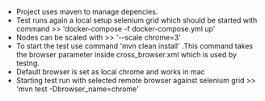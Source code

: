 - Project uses maven to manage depencies.
- Test runs again a local setup selenium grid which should be started with command >> 'docker-compose -f docker-compose.yml up'
- Nodes can be scaled with >> '--scale chrome=3'
- To start the test use command 'mvn clean install' .This command takes the browser parameter inside cross_browser.xml which is used by testng.
- Default browser is set as local chrome and works in mac
- Starting test run with selected remote browser against selenium grid >> 'mvn test -Dbrowser_name=chrome'

